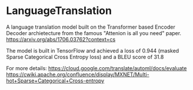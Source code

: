 # LanguageTranslation

A language translation model built on the Transformer based Encoder Decoder archietecture from the famous "Attenion is all you need" paper. https://arxiv.org/abs/1706.03762?context=cs

The model is built in TensorFlow and achieved a loss of 0.944 (masked Sparse Categorical Cross Entropy loss) and a BLEU score of 31.8

For more details: https://cloud.google.com/translate/automl/docs/evaluate
https://cwiki.apache.org/confluence/display/MXNET/Multi-hot+Sparse+Categorical+Cross-entropy

